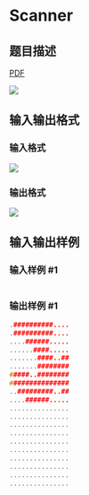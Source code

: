# Scanner

## 题目描述

[problemUrl]: https://uva.onlinejudge.org/index.php?option=com_onlinejudge&Itemid=8&category=4&page=show_problem&problem=165

[PDF](https://uva.onlinejudge.org/external/2/p229.pdf)

![](https://cdn.luogu.com.cn/upload/vjudge_pic/UVA229/436c409715bad5e33994dc6328009f0dde3481df.png)

## 输入输出格式

### 输入格式

![](https://cdn.luogu.com.cn/upload/vjudge_pic/UVA229/7a1ecf52f6ba363bcac482520678eadf995e52a0.png)

### 输出格式

![](https://cdn.luogu.com.cn/upload/vjudge_pic/UVA229/e69c99459d59f7e7d4cc9d11b0dec17109464775.png)

## 输入输出样例

### 输入样例 #1

```cpp

```
### 输出样例 #1

```cpp
.##########....
.##########....
....######.....
......####.....
.......####..##
.......########
#####..########
###############
..#########..##
....######.....
...............
...............
...............
...............
...............
...............
...............
...............
...............
...............
```


